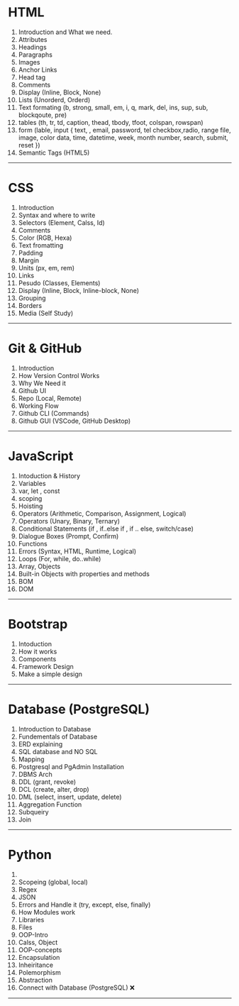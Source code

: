 # HTML

1. Introduction and What we need.
2. Attributes
3. Headings
4. Paragraphs
5. Images
6. Anchor Links
7. Head tag
8. Comments
9. Display (Inline, Block, None)
10. Lists (Unorderd, Orderd)
11. Text formating
    (b, strong, small, em, i, q, mark, del, ins, sup, sub, blockqoute, pre)
12. tables (th, tr, td, caption, thead, tbody, tfoot, colspan, rowspan)
13. form (lable, input {
    text, , email, password, tel
    checkbox,radio, range
    file, image, color
    data, time, datetime, week, month
    number, search, submit, reset
    })
14. Semantic Tags (HTML5)

---

# CSS

1. Introduction
2. Syntax and where to write
3. Selectors (Element, Calss, Id)
4. Comments
5. Color (RGB, Hexa)
6. Text fromatting
7. Padding
8. Margin
9. Units (px, em, rem)
10. Links
11. Pesudo (Classes, Elements)
12. Display (Inline, Block, Inline-block, None)
13. Grouping
14. Borders
15. Media (Self Study)

---

# Git & GitHub

1. Introduction
2. How Version Control Works
3. Why We Need it
4. Github UI
5. Repo (Local, Remote)
6. Working Flow
7. Github CLI (Commands)
8. Github GUI (VSCode, GitHub Desktop)

---

# JavaScript

1. Intoduction & History
2. Variables
3. var, let , const
4. scoping
5. Hoisting
6. Operators (Arithmetic, Comparison, Assignment, Logical)
7. Operators (Unary, Binary, Ternary)
8. Conditional Statements (if , if..else if , if .. else, switch/case)
9. Dialogue Boxes (Prompt, Confirm)
10. Functions
11. Errors (Syntax, HTML, Runtime, Logical)
12. Loops (For, while, do..while)
13. Array, Objects
14. Built-in Objects with properties and methods
15. BOM
16. DOM

---

# Bootstrap

1. Intoduction
2. How it works
3. Components
4. Framework Design
5. Make a simple design

---

# Database (PostgreSQL)

1. Introduction to Database
2. Fundementals of Database
3. ERD explaining
4. SQL database and NO SQL
5. Mapping
6. Postgresql and PgAdmin Installation
7. DBMS Arch
8. DDL (grant, revoke)
9. DCL (create, alter, drop)
10. DML (select, insert, update, delete)
11. Aggregation Function
12. Subqueiry
13. Join

---

# Python

1. 
2. Scopeing (global, local)
3. Regex
4. JSON
5. Errors and Handle it (try, except, else, finally)
6. How Modules work
7. Libraries
8. Files
9. OOP-Intro
10. Calss, Object
11. OOP-concepts
12. Encapsulation
13. Inheiritance
14. Polemorphism
15. Abstraction
16. Connect with Database (PostgreSQL) ❌

---
